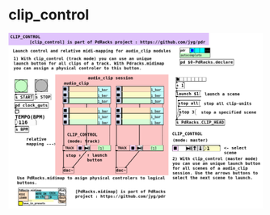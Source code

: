 # clip_control

<p align="center">
<img src="https://raw.githubusercontent.com/jyg/pdr/master/modules/basic/clip_control/clip_control-help.png" alt="clip_control" >
</p>

